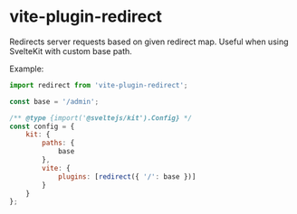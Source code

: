 # vite-plugin-redirect

Redirects server requests based on given redirect map. Useful when using SvelteKit with custom base path.

Example:

```js
import redirect from 'vite-plugin-redirect';

const base = '/admin';

/** @type {import('@sveltejs/kit').Config} */
const config = {
	kit: {
		paths: {
			base
		},
		vite: {
			plugins: [redirect({ '/': base })]
		}
	}
};
```
